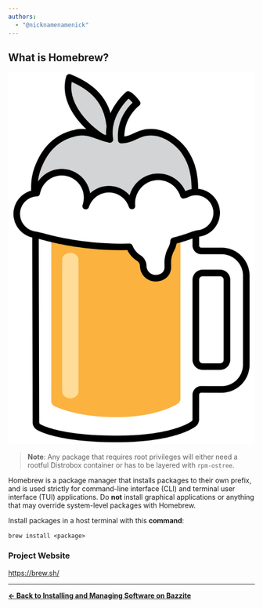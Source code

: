 ```yaml
---
authors:
  - "@nicknamenamenick"
---
```


<!-- ANCHOR: METADATA -->
<!--{"url_discourse": "https://universal-blue.discourse.group/docs?topic=2639", "fetched_at": "2024-09-03 16:43:07.277727+00:00"}-->
<!-- ANCHOR_END: METADATA -->

## What is Homebrew?

![Homebrew|332x500, 15%](../img/Homebrew.png)

> **Note**: Any package that requires root privileges will either need a rootful Distrobox container or has to be layered with `rpm-ostree`.

Homebrew is a package manager that installs packages to their own prefix, and is used strictly for command-line interface (CLI) and terminal user interface (TUI) applications. Do **not** install graphical applications or anything that may override system-level packages with Homebrew.

Install packages in a host terminal with this **command**:

```
brew install <package>
```

### Project Website

https://brew.sh/

<hr>

[ **← Back to Installing and Managing Software on Bazzite**](./index.md)

